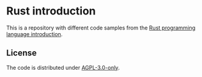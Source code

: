 # Rust introduction

This is a repository with different code samples from the [Rust programming language introduction](https://rust-book.cs.brown.edu/).

## License

The code is distributed under [AGPL-3.0-only](LICENSE).